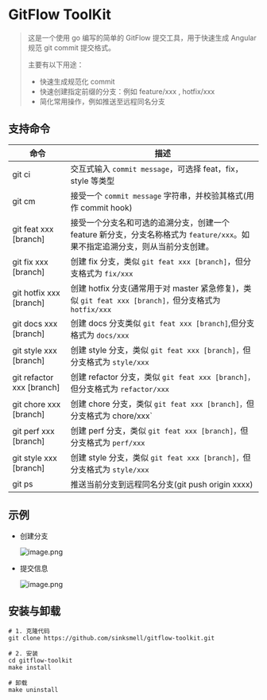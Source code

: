 # GitFlow ToolKit

> 这是一个使用 go 编写的简单的 GitFlow 提交工具，用于快速生成 Angular 规范 git commit 提交格式。
>
> 主要有以下用途：
>
> 	- 快速生成规范化 commit
> 	- 快速创建指定前缀的分支：例如 feature/xxx , hotfix/xxx
> 	- 简化常用操作，例如推送至远程同名分支

## 支持命令

| 命令 | 描述 |
| --- | --- |
| git ci | 交互式输入 `commit message`，可选择 feat，fix，style 等类型 |
| git cm | 接受一个 `commit message` 字符串，并校验其格式(用作 commit hook) |
| git feat xxx [branch] | 接受一个分支名和可选的追溯分支，创建一个 feature 新分支，分支名称格式为 `feature/xxx`。如果不指定追溯分支，则从当前分支创建。 |
| git fix xxx [branch] | 创建 fix 分支，类似 `git feat xxx [branch]`，但分支格式为 `fix/xxx` |
| git hotfix xxx [branch] | 创建 hotfix 分支(通常用于对 master 紧急修复)，类似 `git feat xxx [branch]，`但分支格式为 `hotfix/xxx` |
| git docs xxx [branch] | 创建 docs 分支类似 `git feat xxx [branch]`,但分支格式为 `docs/xxx` |
| git style xxx [branch] | 创建 style 分支，类似 `git feat xxx [branch]，`但分支格式为 `style/xxx` |
| git refactor xxx [branch] | 创建 refactor 分支，类似 `git feat xxx [branch]，`但分支格式为 `refactor/xxx` |
| git chore xxx [branch] | 创建 chore 分支，类似 `git feat xxx [branch]，`但分支格式为 chore/xxx` |
| git perf xxx [branch] | 创建 perf 分支，类似 `git feat xxx [branch]，`但分支格式为 `perf/xxx` |
| git style xxx [branch] | 创建 style 分支，类似 `git feat xxx [branch]，`但分支格式为 `style/xxx` |
| git ps | 推送当前分支到远程同名分支(git push origin xxxx) |

## 示例

- 创建分支

  ![image.png](https://i.loli.net/2020/07/08/Q8PkBGTZLW2cdDh.png)

- 提交信息

  ![image.png](https://i.loli.net/2020/07/08/mYvJAbfxZH1qSa6.png)



## 安装与卸载

```shell
# 1. 克隆代码
git clone https://github.com/sinksmell/gitflow-toolkit.git

# 2. 安装
cd gitflow-toolkit
make install

# 卸载
make uninstall
```

